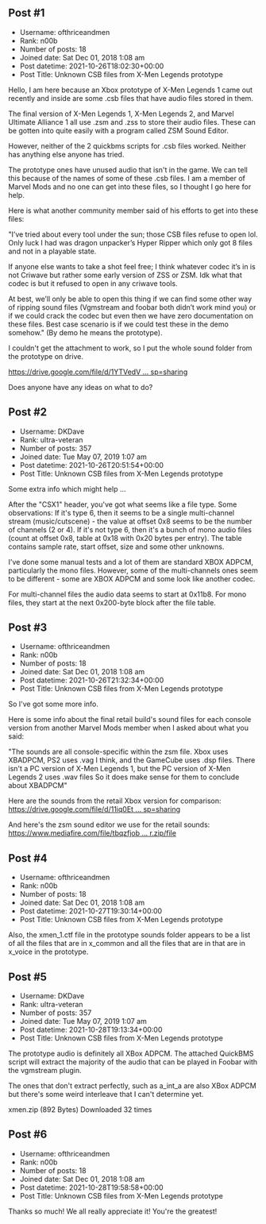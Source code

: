 ## Post #1
- Username: ofthriceandmen
- Rank: n00b
- Number of posts: 18
- Joined date: Sat Dec 01, 2018 1:08 am
- Post datetime: 2021-10-26T18:02:30+00:00
- Post Title: Unknown CSB files from X-Men Legends prototype

Hello,
I am here because an Xbox prototype of X-Men Legends 1 came out recently and inside are some .csb files that have audio files stored in them.

The final version of X-Men Legends 1, X-Men Legends 2, and Marvel Ultimate Alliance 1 all use .zsm and .zss to store their audio files. These can be gotten into quite easily with a program called ZSM Sound Editor.

However, neither of the 2 quickbms scripts for .csb files worked. Neither has anything else anyone has tried.

The prototype ones have unused audio that isn't in the game. We can tell this because of the names of some of these .csb files. I am a member of Marvel Mods and no one can get into these files, so I thought I go here for help.

Here is what another community member said of his efforts to get into these files:

"I’ve tried about every tool under the sun; those CSB files refuse to open lol. Only luck I had was dragon unpacker’s Hyper Ripper which only got 8 files and not in a playable state.

If anyone else wants to take a shot feel free; I think whatever codec it’s in is not Criwave but rather some early version of ZSS or ZSM. Idk what that codec is but it refused to open in any criwave tools.

At best, we’ll only be able to open this thing if we can find some other way of ripping sound files (Vgmstream and foobar both didn’t work mind you) or if we could crack the codec but even then we have zero documentation on these files. Best case scenario is if we could test these in the demo somehow." (By demo he means the prototype).

I couldn't get the attachment to work, so I put the whole sound folder from the prototype on drive.

[https://drive.google.com/file/d/1YTVedV ... sp=sharing](https://drive.google.com/file/d/1YTVedVm3j64IsMDbGiKbtS3xKolp7B0E/view?usp=sharing)

Does anyone have any ideas on what to do?
## Post #2
- Username: DKDave
- Rank: ultra-veteran
- Number of posts: 357
- Joined date: Tue May 07, 2019 1:07 am
- Post datetime: 2021-10-26T20:51:54+00:00
- Post Title: Unknown CSB files from X-Men Legends prototype

Some extra info which might help ...

After the "CSX1" header, you've got what seems like a file type.  Some observations: If it's type 6, then it seems to be a single multi-channel stream (music/cutscene) - the value at offset 0x8 seems to be the number of channels (2 or 4).  If it's not type 6, then it's a bunch of mono audio files (count at offset 0x8, table at 0x18 with 0x20 bytes per entry).  The table contains sample rate, start offset, size and some other unknowns.

I've done some manual tests and a lot of them are standard XBOX ADPCM, particularly the mono files.  However, some of the multi-channels ones seem to be different - some are XBOX ADPCM and some look like another codec.

For multi-channel files the audio data seems to start at 0x11b8.  For mono files, they start at the next 0x200-byte block after the file table.
## Post #3
- Username: ofthriceandmen
- Rank: n00b
- Number of posts: 18
- Joined date: Sat Dec 01, 2018 1:08 am
- Post datetime: 2021-10-26T21:32:34+00:00
- Post Title: Unknown CSB files from X-Men Legends prototype

So I've got some more info.

Here is some info about the final retail build's sound files for each console version from another Marvel Mods member when I asked about what you said:

"The sounds are all console-specific within the zsm file. Xbox uses XBADPCM, PS2 uses .vag I think, and the GameCube uses .dsp files. 
There isn't a PC version of X-Men Legends 1, but the PC version of X-Men Legends 2  uses .wav files
So it does make sense for them to conclude about XBADPCM"

Here are the sounds from the retail Xbox version for comparison:
[https://drive.google.com/file/d/11iq0Et ... sp=sharing](https://drive.google.com/file/d/11iq0EtAcSS3nJGbTVm6ZVI1Go-rFf_hN/view?usp=sharing)

And here's the zsm sound editor we use for the retail sounds:
[https://www.mediafire.com/file/tbqzfjob ... r.zip/file](https://www.mediafire.com/file/tbqzfjob972cfz4/Uploaded_2013-09-10_ZSMsoundeditor.zip/file)
## Post #4
- Username: ofthriceandmen
- Rank: n00b
- Number of posts: 18
- Joined date: Sat Dec 01, 2018 1:08 am
- Post datetime: 2021-10-27T19:30:14+00:00
- Post Title: Unknown CSB files from X-Men Legends prototype

Also, the xmen_1.ctf file in the prototype sounds folder appears to be a list of all the files that are in x_common and all the files that are in that are in x_voice in the prototype.
## Post #5
- Username: DKDave
- Rank: ultra-veteran
- Number of posts: 357
- Joined date: Tue May 07, 2019 1:07 am
- Post datetime: 2021-10-28T19:13:34+00:00
- Post Title: Unknown CSB files from X-Men Legends prototype

The prototype audio is definitely all XBox ADPCM.  The attached QuickBMS script will extract the majority of the audio that can be played in Foobar with the vgmstream plugin.

The ones that don't extract perfectly, such as a_int_a are also XBox ADPCM but there's some weird interleave that I can't determine yet.


 xmen.zip
(892 Bytes) Downloaded 32 times
## Post #6
- Username: ofthriceandmen
- Rank: n00b
- Number of posts: 18
- Joined date: Sat Dec 01, 2018 1:08 am
- Post datetime: 2021-10-28T19:58:58+00:00
- Post Title: Unknown CSB files from X-Men Legends prototype

Thanks so much! We all really appreciate it! You're the greatest!

